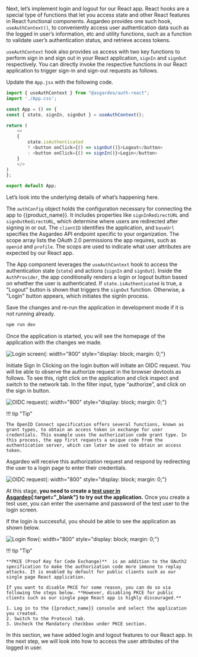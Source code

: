 

Next, let’s implement login and logout for our React app. React hooks are a special type of functions that let you access state and other React features in React functional components. Asgardeo provides one such hook, `useAuthContext()`, to conveniently access user authentication data such as the logged in user’s information, etc and utility functions, such as a function to validate user’s authentication status, and retrieve access tokens.

`useAuthContext` hook also provides us access with two key functions to perform sign in and sign out in your React application, `signIn` and `signOut` respectively. You can directly invoke the respective functions in our React application to trigger sign-in and sign-out requests as follows.

Update the `App.jsx` with the following code.

```javascript
import { useAuthContext } from "@asgardeo/auth-react";
import './App.css';

const App = () => {
const { state, signIn, signOut } = useAuthContext();

return (
    <>
    {
        state.isAuthenticated
        ? <button onClick={() => signOut()}>Logout</button>
        : <button onClick={() => signIn()}>Login</button>
    }
    </>
)
};

export default App;
```

Let’s look into the underlying details of what’s happening here.

The `authConfig` object holds the configuration necessary for connecting the app to {{product_name}}. It includes properties like `signInRedirectURL` and `signOutRedirectURL`, which determine where users are redirected after signing in or out. The `clientID` identifies the application, and `baseUrl` specifies the Asgardeo API endpoint specific to your organization. The scope array lists the OAuth 2.0 permissions the app requires, such as `openid` and `profile`. The scops are used to indicate what user attributes are expected by our React app.

The App component leverages the `useAuthContext` hook to access the authentication state (`state`) and actions (`signIn` and `signOut`). Inside the `AuthProvider`, the app conditionally renders a login or logout button based on whether the user is authenticated. If `state.isAuthenticated` is true, a "Logout" button is shown that triggers the `signOut` function. Otherwise, a "Login" button appears, which initiates the signIn process.

Save the changes and re-run the application in development mode if it is not running already.

```bash
npm run dev
```

Once the application is started, you will see the homepage of the application with the changes we made.

![Login screen]({{base_path}}/assets/img/complete-guides/react/image14.png){: width="800" style="display: block; margin: 0;"}

Initiate Sign In
Clicking on the login button will initiate an OIDC request. You will be able to observe the authorize request in the browser devtools as follows. To see this, right click on the application and click inspect and switch to the network tab. In the filter input, type “authorize”, and click on the sign in button.

![OIDC request]({{base_path}}/assets/img/complete-guides/react/image15.png){: width="800" style="display: block; margin: 0;"}

!!! tip "Tip"

    The OpenID Connect specification offers several functions, known as grant types, to obtain an access token in exchange for user credentials. This example uses the authorization code grant type. In this process, the app first requests a unique code from the authentication server, which can later be used to obtain an access token.

Asgardeo will receive this authorization request and respond by redirecting the user to a login page to enter their credentials.

![OIDC request]({{base_path}}/assets/img//complete-guides/react//image16.png){: width="800" style="display: block; margin: 0;"}

At this stage, **you need to create a [test user in Asgardeo]({{base_path}}/guides/users/manage-users/#onboard-users){:target="_blank"}  to try out the application.** Once you create a test user, you can enter the username and password of the test user to the login screen.

If the login is successful, you should be able to see the application as shown below.

![Login flow]({{base_path}}/assets/img//complete-guides/react/image17.png){: width="800" style="display: block; margin: 0;"}

!!! tip "Tip"

    **PKCE (Proof Key for Code Exchange)**  is an addition to the OAuth2 specification to make the authorization code more immune to replay attacks. It is enabled by default for public clients such as our single page React application. 
    
    If you want to disable PKCE for some reason, you can do so via following the steps below. **However, disabling PKCE for public clients such as our single page React app is highly discouraged.**  

    1. Log in to the {{product_name}} console and select the application you created.
    2. Switch to the Protocol tab.
    3. Uncheck the Mandatory checkbox under PKCE section.

In this section, we have added login and logout features to our React app. In the next step, we will look into how to access the user attributes of the logged in user.
